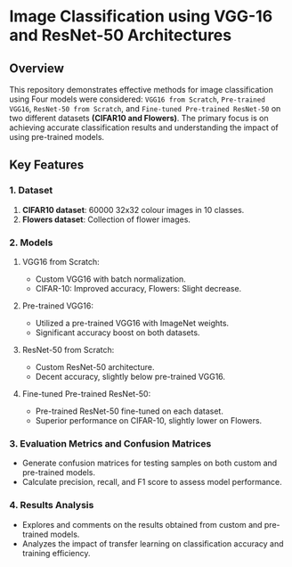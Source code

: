 # Image Classification using VGG-16 and ResNet-50 Architectures
## Overview
This repository demonstrates effective methods for image classification using Four models were considered: `VGG16 from Scratch`, `Pre-trained VGG16`, `ResNet-50 from Scratch`, and `Fine-tuned Pre-trained ResNet-50` on two different datasets **(CIFAR10 and Flowers)**. The primary focus is on achieving accurate classification results and understanding the impact of using pre-trained models.

## Key Features
### 1. Dataset 
1. **CIFAR10 dataset**: 60000 32x32 colour images in 10 classes.
2. **Flowers dataset**: Collection of flower images.

### 2. Models

1. VGG16 from Scratch:
    - Custom VGG16 with batch normalization.
    - CIFAR-10: Improved accuracy, Flowers: Slight decrease.

2. Pre-trained VGG16:
    - Utilized a pre-trained VGG16 with ImageNet weights.
    - Significant accuracy boost on both datasets.

3. ResNet-50 from Scratch:
    - Custom ResNet-50 architecture.
    - Decent accuracy, slightly below pre-trained VGG16.

4. Fine-tuned Pre-trained ResNet-50:
    - Pre-trained ResNet-50 fine-tuned on each dataset.
    - Superior performance on CIFAR-10, slightly lower on Flowers.

### 3. Evaluation Metrics and Confusion Matrices
- Generate confusion matrices for testing samples on both custom and pre-trained models. 
- Calculate precision, recall, and F1 score to assess model performance.

### 4. Results Analysis
- Explores and comments on the results obtained from custom and pre-trained models.
- Analyzes the impact of transfer learning on classification accuracy and training efficiency.

